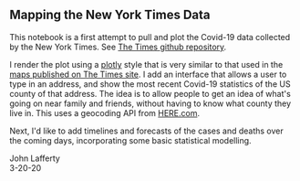 ## Mapping the New York Times Data

This notebook is a first attempt to pull and plot the Covid-19 data collected by the New York Times.
See [The Times github repository](https://github.com/nytimes/covid-19-data).

I render the plot using a [plotly](https://plotly.com/python/) style that is very similar to that used in the [maps published on The Times site](https://www.nytimes.com/interactive/2020/us/coronavirus-us-cases.html). I add an interface that allows a user to type in an address, and show the most recent Covid-19 statistics of the US county of that address. The idea is to allow people to get an idea of what's going on near family and friends, without having to know what county they live in. This uses a geocoding API from [HERE.com](https://www.here.com/).

Next, I'd like to add timelines and forecasts of the cases and deaths over the coming days, incorporating some basic statistical modelling. 

John Lafferty<br>3-20-20
